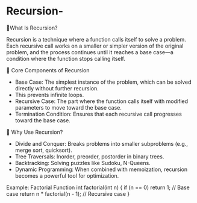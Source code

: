 # Recursion-

🔁What Is Recursion?

Recursion is a technique where a function calls itself to solve a problem. 
Each recursive call works on a smaller or simpler version of the original problem,
and the process continues until it reaches a base case—a condition where the function stops calling itself.

🧠 Core Components of Recursion
- Base Case: The simplest instance of the problem, which can be solved directly without further recursion.
- This prevents infinite loops.
- Recursive Case: The part where the function calls itself with modified parameters to move toward the base case.
- Termination Condition: Ensures that each recursive call progresses toward the base case.

🧩 Why Use Recursion?
- Divide and Conquer: Breaks problems into smaller subproblems (e.g., merge sort, quicksort).
- Tree Traversals: Inorder, preorder, postorder in binary trees.
- Backtracking: Solving puzzles like Sudoku, N-Queens.
- Dynamic Programming: When combined with memoization, recursion becomes a powerful tool for optimization.


 Example: Factorial Function
int factorial(int n) {
    if (n == 0) return 1;         // Base case
    return n * factorial(n - 1);  // Recursive case
}

